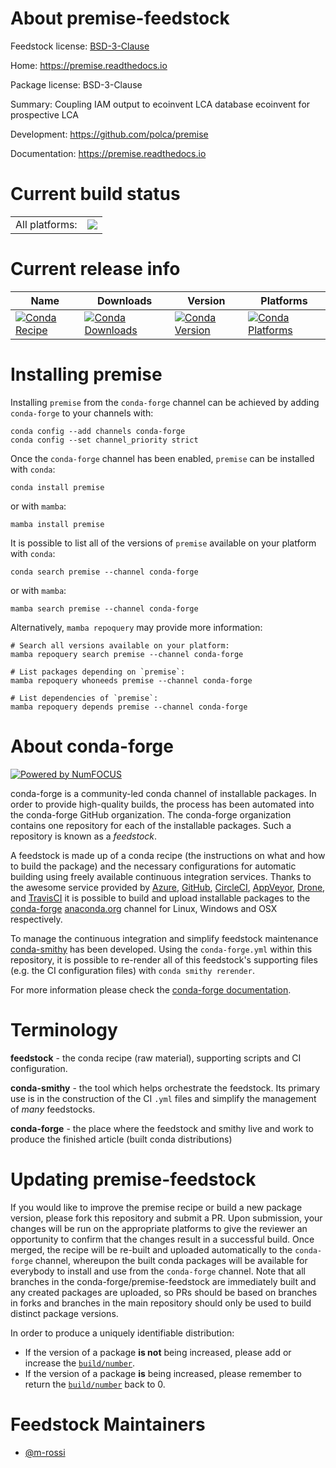 About premise-feedstock
=======================

Feedstock license: [BSD-3-Clause](https://github.com/conda-forge/premise-feedstock/blob/main/LICENSE.txt)

Home: https://premise.readthedocs.io

Package license: BSD-3-Clause

Summary: Coupling IAM output to ecoinvent LCA database ecoinvent for prospective LCA

Development: https://github.com/polca/premise

Documentation: https://premise.readthedocs.io

Current build status
====================


<table><tr><td>All platforms:</td>
    <td>
      <a href="https://dev.azure.com/conda-forge/feedstock-builds/_build/latest?definitionId=18341&branchName=main">
        <img src="https://dev.azure.com/conda-forge/feedstock-builds/_apis/build/status/premise-feedstock?branchName=main">
      </a>
    </td>
  </tr>
</table>

Current release info
====================

| Name | Downloads | Version | Platforms |
| --- | --- | --- | --- |
| [![Conda Recipe](https://img.shields.io/badge/recipe-premise-green.svg)](https://anaconda.org/conda-forge/premise) | [![Conda Downloads](https://img.shields.io/conda/dn/conda-forge/premise.svg)](https://anaconda.org/conda-forge/premise) | [![Conda Version](https://img.shields.io/conda/vn/conda-forge/premise.svg)](https://anaconda.org/conda-forge/premise) | [![Conda Platforms](https://img.shields.io/conda/pn/conda-forge/premise.svg)](https://anaconda.org/conda-forge/premise) |

Installing premise
==================

Installing `premise` from the `conda-forge` channel can be achieved by adding `conda-forge` to your channels with:

```
conda config --add channels conda-forge
conda config --set channel_priority strict
```

Once the `conda-forge` channel has been enabled, `premise` can be installed with `conda`:

```
conda install premise
```

or with `mamba`:

```
mamba install premise
```

It is possible to list all of the versions of `premise` available on your platform with `conda`:

```
conda search premise --channel conda-forge
```

or with `mamba`:

```
mamba search premise --channel conda-forge
```

Alternatively, `mamba repoquery` may provide more information:

```
# Search all versions available on your platform:
mamba repoquery search premise --channel conda-forge

# List packages depending on `premise`:
mamba repoquery whoneeds premise --channel conda-forge

# List dependencies of `premise`:
mamba repoquery depends premise --channel conda-forge
```


About conda-forge
=================

[![Powered by
NumFOCUS](https://img.shields.io/badge/powered%20by-NumFOCUS-orange.svg?style=flat&colorA=E1523D&colorB=007D8A)](https://numfocus.org)

conda-forge is a community-led conda channel of installable packages.
In order to provide high-quality builds, the process has been automated into the
conda-forge GitHub organization. The conda-forge organization contains one repository
for each of the installable packages. Such a repository is known as a *feedstock*.

A feedstock is made up of a conda recipe (the instructions on what and how to build
the package) and the necessary configurations for automatic building using freely
available continuous integration services. Thanks to the awesome service provided by
[Azure](https://azure.microsoft.com/en-us/services/devops/), [GitHub](https://github.com/),
[CircleCI](https://circleci.com/), [AppVeyor](https://www.appveyor.com/),
[Drone](https://cloud.drone.io/welcome), and [TravisCI](https://travis-ci.com/)
it is possible to build and upload installable packages to the
[conda-forge](https://anaconda.org/conda-forge) [anaconda.org](https://anaconda.org/)
channel for Linux, Windows and OSX respectively.

To manage the continuous integration and simplify feedstock maintenance
[conda-smithy](https://github.com/conda-forge/conda-smithy) has been developed.
Using the ``conda-forge.yml`` within this repository, it is possible to re-render all of
this feedstock's supporting files (e.g. the CI configuration files) with ``conda smithy rerender``.

For more information please check the [conda-forge documentation](https://conda-forge.org/docs/).

Terminology
===========

**feedstock** - the conda recipe (raw material), supporting scripts and CI configuration.

**conda-smithy** - the tool which helps orchestrate the feedstock.
                   Its primary use is in the construction of the CI ``.yml`` files
                   and simplify the management of *many* feedstocks.

**conda-forge** - the place where the feedstock and smithy live and work to
                  produce the finished article (built conda distributions)


Updating premise-feedstock
==========================

If you would like to improve the premise recipe or build a new
package version, please fork this repository and submit a PR. Upon submission,
your changes will be run on the appropriate platforms to give the reviewer an
opportunity to confirm that the changes result in a successful build. Once
merged, the recipe will be re-built and uploaded automatically to the
`conda-forge` channel, whereupon the built conda packages will be available for
everybody to install and use from the `conda-forge` channel.
Note that all branches in the conda-forge/premise-feedstock are
immediately built and any created packages are uploaded, so PRs should be based
on branches in forks and branches in the main repository should only be used to
build distinct package versions.

In order to produce a uniquely identifiable distribution:
 * If the version of a package **is not** being increased, please add or increase
   the [``build/number``](https://docs.conda.io/projects/conda-build/en/latest/resources/define-metadata.html#build-number-and-string).
 * If the version of a package **is** being increased, please remember to return
   the [``build/number``](https://docs.conda.io/projects/conda-build/en/latest/resources/define-metadata.html#build-number-and-string)
   back to 0.

Feedstock Maintainers
=====================

* [@m-rossi](https://github.com/m-rossi/)

